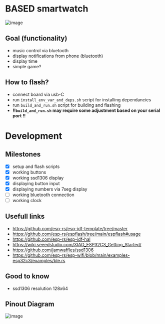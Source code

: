 # BASED smartwatch
![image](https://github.com/Talandar99/based_smartwatch/assets/32677600/a8b15e11-c897-40c0-be7d-c0b6ae6ad2fb)
## Goal (functionality)
- music control via bluetooth
- display notifications from phone (bluetooth)
- display time
- simple game?
 
## How to flash?
- connect board via usb-C
- run `install_env_var_and_deps.sh` script for installing dependancies
- run `build_and_run.sh` script for building and flashing 
- **!!`build_and_run.sh` may require some adjustment based on your serial port !!**


# Development
## Milestones
- [X] setup and flash scripts
- [X] working buttons
- [X] working ssd1306 display
- [X] displaying button input
- [X] displaying numbers via 7seg display
- [ ] working bluetooth connection
- [ ] working clock

## Usefull links
- https://github.com/esp-rs/esp-idf-template/tree/master
- https://github.com/esp-rs/espflash/tree/main/espflash#usage
- https://github.com/esp-rs/esp-idf-hal
- https://wiki.seeedstudio.com/XIAO_ESP32C3_Getting_Started/
- https://github.com/jamwaffles/ssd1306
- https://github.com/esp-rs/esp-wifi/blob/main/examples-esp32c3/examples/ble.rs

## Good to know 
- ssd1306 resolution 128x64

## Pinout Diagram
![image](https://github.com/Talandar99/xiaio_esp32c3_rust/assets/32677600/4272fa4f-edb4-428f-9e6a-cc33f96864be)

